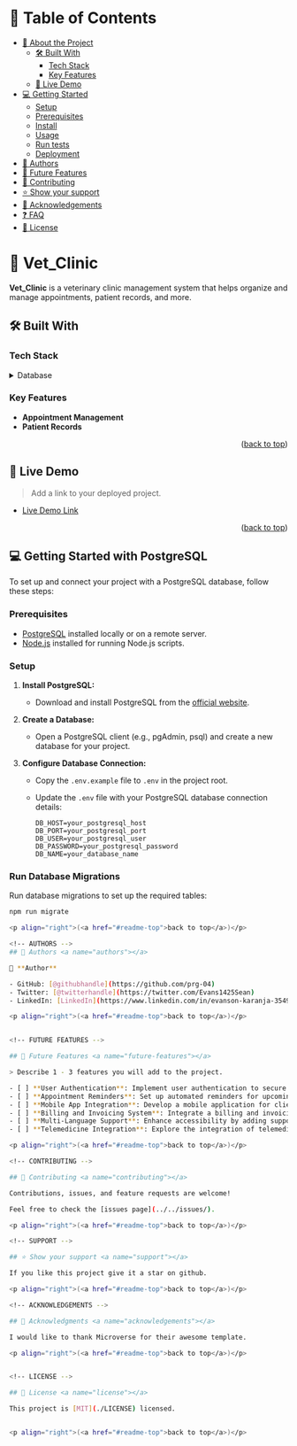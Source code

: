 

<!--
HOW TO USE:
This is an example of how you may give instructions on setting up your project locally.

Modify this file to match your project and remove sections that don't apply.

REQUIRED SECTIONS:
- Table of Contents
- About the Project
  - Built With
  - Live Demo
- Getting Started
- Authors
- Future Features
- Contributing
- Show your support
- Acknowledgements
- License

After you're finished please remove all the comments and instructions!
-->


<!-- TABLE OF CONTENTS -->

# 📗 Table of Contents

- [📖 About the Project](#about-project)
  - [🛠 Built With](#built-with)
    - [Tech Stack](#tech-stack)
    - [Key Features](#key-features)
  - [🚀 Live Demo](#live-demo)
- [💻 Getting Started](#getting-started)
  - [Setup](#setup)
  - [Prerequisites](#prerequisites)
  - [Install](#install)
  - [Usage](#usage)
  - [Run tests](#run-tests)
  - [Deployment](#triangular_flag_on_post-deployment)
- [👥 Authors](#authors)
- [🔭 Future Features](#future-features)
- [🤝 Contributing](#contributing)
- [⭐️ Show your support](#support)
- [🙏 Acknowledgements](#acknowledgements)
- [❓ FAQ](#faq)
- [📝 License](#license)

<!-- PROJECT DESCRIPTION -->

# 📖 Vet_Clinic <a name="about-project"></a>

**Vet_Clinic** is a veterinary clinic management system that helps organize and manage appointments, patient records, and more.

## 🛠 Built With <a name="built-with"></a>

### Tech Stack <a name="tech-stack"></a>


<details>
<summary>Database</summary>
  <ul>
    <li><a href="https://www.postgresql.org/">PostgreSQL</a></li>
  </ul>
</details>

<!-- Features -->

### Key Features <a name="key-features"></a>

- **Appointment Management**
- **Patient Records**


<p align="right">(<a href="#readme-top">back to top</a>)</p>

<!-- LIVE DEMO -->

## 🚀 Live Demo <a name="live-demo"></a>

> Add a link to your deployed project.

- [Live Demo Link](<replace-with-your-deployment-URL>)

<p align="right">(<a href="#readme-top">back to top</a>)</p>

<!-- GETTING STARTED -->

## 💻 Getting Started with PostgreSQL <a name="getting-started"></a>

To set up and connect your project with a PostgreSQL database, follow these steps:

### Prerequisites

- [PostgreSQL](https://www.postgresql.org/download/) installed locally or on a remote server.
- [Node.js](https://nodejs.org/en/) installed for running Node.js scripts.

### Setup

1. **Install PostgreSQL:**
   - Download and install PostgreSQL from the [official website](https://www.postgresql.org/download/).

2. **Create a Database:**
   - Open a PostgreSQL client (e.g., pgAdmin, psql) and create a new database for your project.

3. **Configure Database Connection:**
   - Copy the `.env.example` file to `.env` in the project root.
   - Update the `.env` file with your PostgreSQL database connection details:

     ```env
     DB_HOST=your_postgresql_host
     DB_PORT=your_postgresql_port
     DB_USER=your_postgresql_user
     DB_PASSWORD=your_postgresql_password
     DB_NAME=your_database_name
     ```

### Run Database Migrations

Run database migrations to set up the required tables:

```sh
npm run migrate

<p align="right">(<a href="#readme-top">back to top</a>)</p>

<!-- AUTHORS -->
## 👥 Authors <a name="authors"></a>

👤 **Author**

- GitHub: [@githubhandle](https://github.com/prg-04)
- Twitter: [@twitterhandle](https://twitter.com/Evans1425Sean)
- LinkedIn: [LinkedIn](https://www.linkedin.com/in/evanson-karanja-3549841b8/)

<p align="right">(<a href="#readme-top">back to top</a>)</p>


<!-- FUTURE FEATURES -->

## 🔭 Future Features <a name="future-features"></a>

> Describe 1 - 3 features you will add to the project.

- [ ] **User Authentication**: Implement user authentication to secure access and enable personalized features.
- [ ] **Appointment Reminders**: Set up automated reminders for upcoming appointments to improve customer engagement.
- [ ] **Mobile App Integration**: Develop a mobile application for clients to access services and information on the go.
- [ ] **Billing and Invoicing System**: Integrate a billing and invoicing system for seamless financial transactions.
- [ ] **Multi-Language Support**: Enhance accessibility by adding support for multiple languages.
- [ ] **Telemedicine Integration**: Explore the integration of telemedicine features for remote consultations.

<p align="right">(<a href="#readme-top">back to top</a>)</p>

<!-- CONTRIBUTING -->

## 🤝 Contributing <a name="contributing"></a>

Contributions, issues, and feature requests are welcome!

Feel free to check the [issues page](../../issues/).

<p align="right">(<a href="#readme-top">back to top</a>)</p>

<!-- SUPPORT -->

## ⭐️ Show your support <a name="support"></a>

If you like this project give it a star on github.

<p align="right">(<a href="#readme-top">back to top</a>)</p>

<!-- ACKNOWLEDGEMENTS -->

## 🙏 Acknowledgments <a name="acknowledgements"></a>

I would like to thank Microverse for their awesome template.

<p align="right">(<a href="#readme-top">back to top</a>)</p>


<!-- LICENSE -->

## 📝 License <a name="license"></a>

This project is [MIT](./LICENSE) licensed.


<p align="right">(<a href="#readme-top">back to top</a>)</p>

